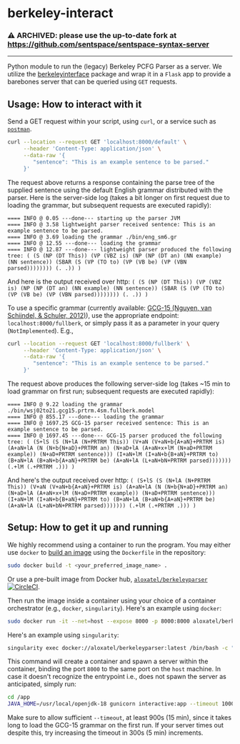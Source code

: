 # berkeley-interact
### ⚠ ARCHIVED: please use the up-to-date fork at https://github.com/sentspace/sentspace-syntax-server
---

Python module to run the (legacy) Berkeley PCFG Parser as a server.
We utilize the 
[berkeleyinterface](https://github.com/btibs/berkeleyinterface) package and wrap
it in a `Flask` app to provide a barebones server that can be queried using `GET` requests.

## Usage: How to interact with it

Send a GET request within your script, using `curl`, or a service such as 
[`postman`](https://www.postman.com/downloads/?utm_source=postman-home).
```bash
curl --location --request GET 'localhost:8000/default' \
     --header 'Content-Type: application/json' \
     --data-raw '{
        "sentence": "This is an example sentence to be parsed."
     }'
```
The request above returns a response containing the parse tree of the supplied sentence
using the default English grammar distributed with the parser. 
Here is the server-side log (takes a bit longer on first request due to loading the grammar, but subsequent requests are executed rapidly):
```
==== INFO @ 0.05 ---done--- starting up the parser JVM
==== INFO @ 3.58 lightweight parser received sentence: This is an example sentence to be parsed.
==== INFO @ 3.69 loading the grammar ./bin/eng_sm6.gr
==== INFO @ 12.55 ---done--- loading the grammar
==== INFO @ 12.87 ---done--- lightweight parser produced the following tree: ( (S (NP (DT This)) (VP (VBZ is) (NP (NP (DT an) (NN example) (NN sentence)) (SBAR (S (VP (TO to) (VP (VB be) (VP (VBN parsed)))))))) (. .)) )
```
And here is the output received over http: `( (S (NP (DT This)) (VP (VBZ is) (NP (NP (DT an) (NN example) (NN sentence)) (SBAR (S (VP (TO to) (VP (VB be) (VP (VBN parsed)))))))) (. .)) )`


To use a specific grammar (currently available: [GCG-15 (Nguyen, van Schijndel, & Schuler, 2012)](https://aclanthology.org/C12-1130.pdf)), 
use the appropriate endpoint: `localhost:8000/fullberk`, or simply pass it as a parameter in your query (`NotImplemented`).
E.g., 
```bash
curl --location --request GET 'localhost:8000/fullberk' \
     --header 'Content-Type: application/json' \
     --data-raw '{
        "sentence": "This is an example sentence to be parsed."
     }'
```
The request above produces the following server-side log (takes ~15 min to load grammar on first run; subsequent requests are executed rapidly):
```
==== INFO @ 9.22 loading the grammar ./bin/wsj02to21.gcg15.prtrm.4sm.fullberk.model
==== INFO @ 855.17 ---done--- loading the grammar
==== INFO @ 1697.25 GCG-15 parser received sentence: This is an example sentence to be parsed.
==== INFO @ 1697.45 ---done--- GCG-15 parser produced the following tree: ( (S+lS (S (N+lA (N+PRTRM This)) (V+aN (V+aN+b{A+aN}+PRTRM is) (A+aN+lA (N (N+b{N+aD}+PRTRM an) (N+aD+lA (A+aN+x+lM (N+aD+PRTRM example)) (N+aD+PRTRM sentence))) (I+aN+lM (I+aN+b{B+aN}+PRTRM to) (B+aN+lA (B+aN+b{A+aN}+PRTRM be) (A+aN+lA (L+aN+bN+PRTRM parsed))))))) (.+lM (.+PRTRM .))) )
```
And here's the output received over http: `( (S+lS (S (N+lA (N+PRTRM This)) (V+aN (V+aN+b{A+aN}+PRTRM is) (A+aN+lA (N (N+b{N+aD}+PRTRM an) (N+aD+lA (A+aN+x+lM (N+aD+PRTRM example)) (N+aD+PRTRM sentence))) (I+aN+lM (I+aN+b{B+aN}+PRTRM to) (B+aN+lA (B+aN+b{A+aN}+PRTRM be) (A+aN+lA (L+aN+bN+PRTRM parsed))))))) (.+lM (.+PRTRM .))) )`

## Setup: How to get it up and running

We highly recommend using a container to run the program.
You may either use `docker` to [build an image](https://docs.docker.com/engine/reference/commandline/build/) 
using the `Dockerfile` in the repository:
```bash
sudo docker build -t <your_preferred_image_name> .
```
Or use a pre-built image from Docker hub, [`aloxatel/berkeleyparser`](https://hub.docker.com/repository/docker/aloxatel/berkeleyparser) [![CircleCI](https://circleci.com/gh/aalok-sathe/berkeley-interact/tree/circle-ci.svg?style=svg)](https://circleci.com/gh/aalok-sathe/berkeley-interact/tree/circle-ci).

Then run the image inside a container using your choice of a container orchestrator (e.g., `docker`, `singularity`).
Here's an example using `docker`:
```bash
sudo docker run -it --net=host --expose 8000 -p 8000:8000 aloxatel/berkeleyparser:latest
```
Here's an example using `singularity`:
```bash
singularity exec docker://aloxatel/berkeleyparser:latest /bin/bash -c "JAVA_HOME=/usr/local/openjdk-18 gunicorn interactive:app -t 1000"
```
This command will create a container and spawn a server within the container, binding the port `8000`
to the same port on the `host` machine. In case it doesn't recognize the entrypoint i.e., 
does not spawn the server as anticipated, simply run:
```bash
cd /app
JAVA_HOME=/usr/local/openjdk-18 gunicorn interactive:app --timeout 1000
```
Make sure to allow sufficient `--timeout`, at least 900s (15 min), since it takes long to load the GCG-15 grammar on the first run.
If your server times out despite this, try increasing the timeout in 300s (5 min) increments.
